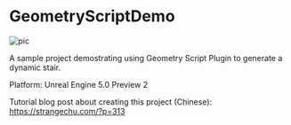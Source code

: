 # GeometryScriptDemo
 
![pic](https://strangechu.com/?p=313)
 
A sample project demostrating using Geometry Script Plugin to generate a dynamic stair.
 
Platform: Unreal Engine 5.0 Preview 2

Tutorial blog post about creating this project (Chinese):
https://strangechu.com/?p=313
